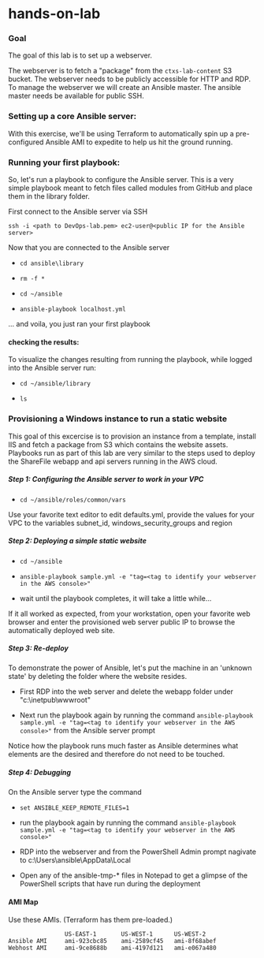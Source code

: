# hands-on-lab

### Goal

The goal of this lab is to set up a webserver.

The webserver is to fetch a "package" from the `ctxs-lab-content` S3
bucket. The webserver needs to be publicly accessible for HTTP and
RDP. To manage the webserver we will create an Ansible master. The
ansible master needs be available for public SSH.

### Setting up a core Ansible server:
With this exercise, we'll be using Terraform to automatically spin up a pre-configured Ansible AMI to expedite to help us hit the ground running.

### Running your first playbook:
So, let's run a playbook to configure the Ansible server.
This is a very simple playbook meant to fetch files called modules from GitHub
and place them in the library folder.

First connect to the Ansible server via SSH

`ssh -i <path to DevOps-lab.pem> ec2-user@<public IP for the Ansible server>`

Now that you are connected to the Ansible server

+ `cd ansible\library`

+ `rm -f *`

+ `cd ~/ansible`

+ `ansible-playbook localhost.yml`


... and voila, you just ran your first playbook

#### **checking the results**:
To visualize the changes resulting from running the playbook, while logged into the Ansible server run:

+ `cd ~/ansible/library`

+ `ls`


### Provisioning a Windows instance to run a static website

This goal of this excercise is to provision an instance from a template, install IIS and fetch a package from S3
which contains the website assets. Playbooks run as part of this lab are very similar to the steps used to deploy
the ShareFile webapp and api servers running in the AWS cloud.

##### Step 1: Configuring the Ansible server to work in your VPC

+ `cd ~/ansible/roles/common/vars`

Use your favorite text editor to edit defaults.yml, provide the values for your VPC to the variables
subnet\_id, windows\_security\_groups and region

##### Step 2: Deploying a simple static website

+ `cd ~/ansible`

+ `ansible-playbook sample.yml -e "tag=<tag to identify your webserver in the AWS console>"`

+ wait until the playbook completes, it will take a little while...

If it all worked as expected, from your workstation, open your favorite web browser and enter the provisioned web server
public IP to browse the automatically deployed web site.


##### Step 3: Re-deploy
To demonstrate the power of Ansible, let's put the machine in an 'unknown state' by deleting the folder where the website resides.

+ First RDP into the web server and delete the webapp folder under "c:\inetpub\wwwroot"

+ Next run the playbook again by running the command `ansible-playbook sample.yml -e "tag=<tag to identify your webserver in the AWS console>"` from the Ansible server prompt

Notice how the playbook runs much faster as Ansible determines what elements are the desired and therefore do not need to be touched.

##### Step 4: Debugging

On the Ansible server type the command

+ `set ANSIBLE_KEEP_REMOTE_FILES=1`

+ run the playbook again by running the command `ansible-playbook sample.yml -e "tag=<tag to identify your webserver in the AWS console>"`

+ RDP into the webserver and from the PowerShell Admin prompt nagivate to c:\\Users\\ansible\\AppData\\Local

+ Open any of the ansible-tmp-* files in Notepad to get a glimpse of the PowerShell scripts that have run during the deployment 


#### AMI Map

Use these AMIs. (Terraform has them pre-loaded.)

                    US-EAST-1       US-WEST-1      US-WEST-2
    Ansible AMI     ami-923cbc85    ami-2589cf45   ami-8f68abef
    Webhost AMI     ami-9ce8688b    ami-4197d121   ami-e067a480
